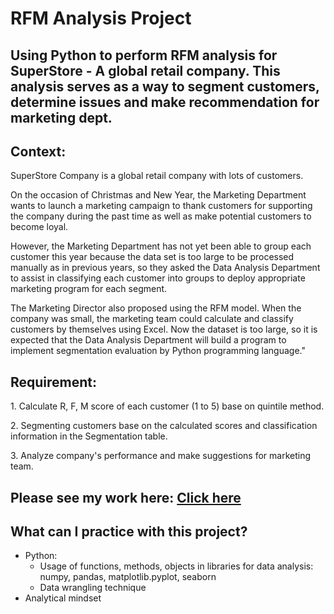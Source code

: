 <h1>RFM Analysis Project</h1>
<h2>Using Python to perform RFM analysis for SuperStore - A global retail company. This analysis serves as a way to segment customers, determine issues and make recommendation for marketing dept.</h2>
<h2>Context:</h2>
<p>SuperStore Company is a global retail company with lots of customers.</p>
<p>On the occasion of Christmas and New Year, the Marketing Department wants to launch a marketing campaign to thank customers for supporting the company during the past time as well as make potential customers to become loyal.</p>
<p>However, the Marketing Department has not yet been able to group each customer this year because the data set is too large to be processed manually as in previous years, so they asked the Data Analysis Department to assist in classifying each customer into groups to deploy appropriate marketing program for each segment.</p>
<p>The Marketing Director also proposed using the RFM model. When the company was small, the marketing team could calculate and classify customers by themselves using Excel. Now the dataset is too large, so it is expected that the Data Analysis Department will build a program to implement segmentation evaluation by Python programming language."</p>
<h2>Requirement:</h2>
<p>1. Calculate R, F, M score of each customer (1 to 5) base on quintile method.</p>
<p>2. Segmenting customers base on the calculated scores and classification information in the Segmentation table.</p>
<p>3. Analyze company's performance and make suggestions for marketing team.</p>

## Please see my work here: <a href="https://github.com/DinhCongHoang/RFM_Analysis_with_Python/blob/main/Hoang_Cong_Dinh_RFM_analysis_project_updated.ipynb">Click here</a>



## What can I practice with this project?
- Python:
  - Usage of functions, methods, objects in libraries for data analysis: numpy, pandas, matplotlib.pyplot, seaborn
  - Data wrangling technique
- Analytical mindset

